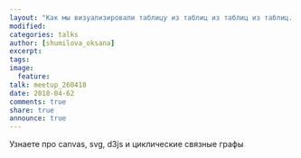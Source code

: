 ```yaml
---
layout: "Как мы визуализировали таблицу из таблиц из таблиц из таблиц..."
modified:
categories: talks
author: [shumilova_oksana]
excerpt:
tags:
image:
  feature:
talk: meetup_260418
date: 2018-04-62
comments: true
share: true
announce: true
---
```


Узнаете про canvas, svg, d3js и циклические связные графы